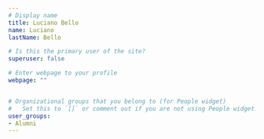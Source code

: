 ```yaml
---
# Display name
title: Luciano Bello
name: Luciano
lastName: Bello

# Is this the primary user of the site?
superuser: false

# Enter webpage to your profile
webpage: ""


# Organizational groups that you belong to (for People widget)
#   Set this to `[]` or comment out if you are not using People widget.
user_groups:
- Alumni
---
```

